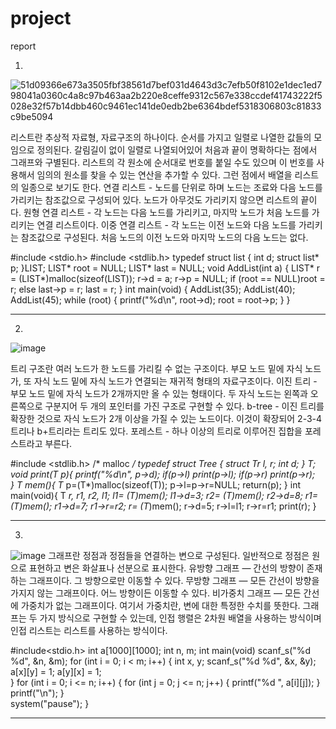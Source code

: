 # project
report

1. 
![51d09366e673a3505fbf38561d7bef031d4643d3c7efb50f8102e1dec1ed798041a0360c4a8c97b463aa2b220e8ceffe9312c567e338ccdef41743222f5028e32f57b14dbb460c9461ec141de0edb2be6364bdef5318306803c81833c9be5094](https://user-images.githubusercontent.com/50905795/68379844-0214ec00-0192-11ea-8dd1-eecc87731af0.png)

리스트란 추상적 자료형, 자료구조의 하나이다. 순서를 가지고 일렬로 나열한 값들의 모임으로 정의된다. 
갈림길이 없이 일렬로 나열되어있어 처음과 끝이 명확하다는 점에서 그래프와 구별된다.
리스트의 각 원소에 순서대로 번호를 붙일 수도 있으며 이 번호를 사용해서 임의의 원소를 찾을 수 있는 연산을 추가할 수 있다. 그런 점에서 배열을 리스트의 일종으로 보기도 한다.
연결 리스트 - 노드를 단위로 하며 노드는 조료와 다음 노드를 가리키는 참조값으로 구성되어 있다. 노드가 아무것도 가리키지 않으면 리스트의 끝이다.
원형 연결 리스트 - 각 노드는 다음 노드를 가리키고, 마지막 노드가 처음 노드를 가리키는 연결 리스트이다.
이중 연결 리스트 - 각 노드는 이전 노드와 다음 노드를 가리키는 참조값으로 구성된다. 처음 노드의 이전 노드와 마지막 노드의 다음 노드는 없다.

#include <stdio.h>
#include <stdlib.h>
typedef struct list {
	int d;
	struct list* p;
}LIST;
LIST* root = NULL;
LIST* last = NULL;
void AddList(int a) {
	LIST* r = (LIST*)malloc(sizeof(LIST));
	r->d = a; 
	r->p = NULL;
	if (root == NULL)root = r;
	else last->p = r;
	last = r;
}
int main(void) {
	AddList(35);
	AddList(40);
	AddList(45);
	while (root) {
		printf("%d\n", root->d);
		root = root->p;
	}
}

-------------------------

2. 
![image](https://user-images.githubusercontent.com/50905795/68379924-3092c700-0192-11ea-88a8-6c90d0ef1499.png)

트리 구조란 여러 노드가 한 노드를 가리킬 수 없는 구조이다. 부모 노드 밑에 자식 노드가, 또 자식 노드 밑에 자식 노드가 연결되는 재귀적 형태의 자료구조이다.
이진 트리 - 부모 노드 밑에 자식 노드가 2개까지만 올 수 있는 형태이다. 두 자식 노드는 왼쪽과 오른쪽으로 구분지어 두 개의 포인터를 가진 구조로 구현할 수 있다.
b-tree - 이진 트리를 확장한 것으로 자식 노드가 2개 이상을 가질 수 있는 노드이다. 이것이 확장되어 2-3-4 트리나 b+트리라는 트리도 있다.
포레스트 - 하나 이상의 트리로 이루어진 집합을 포레스트라고 부른다.

#include <stdlib.h>               /* malloc */
typedef struct Tree {
    struct Tr *l, *r;
    int d;
} T;
void print(T* p){
   printf("%d\n", p->d);
   if(p->l) print(p->l);
   if(p->r) print(p->r);    
}
T* mem(){
 T* p=(T*)malloc(sizeof(T));
 p->l=p->r=NULL;
 return(p);
}
int main(void){
    T *r, *r1, *r2, *l1;
    l1= (T*)mem(); l1->d=3; 
    r2= (T*)mem(); r2->d=8; 
    r1= (T*)mem(); r1->d=7; r1->r=r2;
    r= (T*)mem(); r->d=5; r->l=l1;  r->r=r1;
    print(r);
}

-----------------------

3.
![image](https://user-images.githubusercontent.com/50905795/68379975-4acca500-0192-11ea-83d3-2c1a2e3b1f07.png)
그래프란 정점과 정점들을 연결하는 변으로 구성된다. 일반적으로 정점은 원으로 표현하고 변은 화살표나 선분으로 표시한다.
유방향 그래프 — 간선의 방향이 존재하는 그래프이다. 그 방향으로만 이동할 수 있다.
무방향 그래프 — 모든 간선이 방향을 가지지 않는 그래프이다. 어느 방향이든 이동할 수 있다.
비가중치 그래프 — 모든 간선에 가중치가 없는 그래프이다. 여기서 가중치란, 변에 대한 특정한 수치를 뜻한다.
그래프는 두 가지 방식으로 구현할 수 있는데, 인접 행렬은 2차원 배열을 사용하는 방식이며 인접 리스트는 리스트를 사용하는 방식이다.

#include<stdio.h>
int a[1000][1000];
int n, m;
int main(void) 
  scanf_s("%d %d", &n, &m);
  for (int i = 0; i < m; i++) 
  {
    int x, y;
    scanf_s("%d %d", &x, &y);   
    a[x][y] = 1;
    a[y][x] = 1;   
  }
  for (int i = 0; i <= n; i++) 
  {
    for (int j = 0; j <= n; j++) 
    {
        printf("%d ", a[i][j]);
	}
	    printf("\n");
	}  
    system("pause");
}

-----------------------


